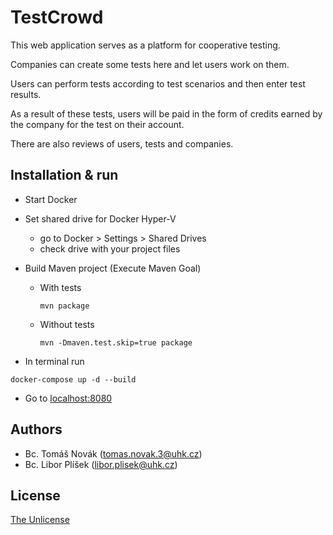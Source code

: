 # TestCrowd

This web application serves as a platform for cooperative testing.

Companies can create some tests here and let users work on them.

Users can perform tests according to test scenarios and then enter test results.

As a result of these tests, users will be paid in the form of credits earned by the company for the test on their account.

There are also reviews of users, tests and companies.

## Installation & run

- Start Docker

- Set shared drive for Docker Hyper-V
  - go to Docker > Settings > Shared Drives
  - check drive with your project files

- Build Maven project (Execute Maven Goal)
    - With tests
        ```
        mvn package
        ```
    - Without tests
       ```
       mvn -Dmaven.test.skip=true package
       ```

- In terminal run
```
docker-compose up -d --build
```

- Go to [localhost:8080](http://localhost:8080/)

## Authors
- Bc. Tomáš Novák (tomas.novak.3@uhk.cz)
- Bc. Libor Plíšek (libor.plisek@uhk.cz)

## License
[The Unlicense](LICENSE)
